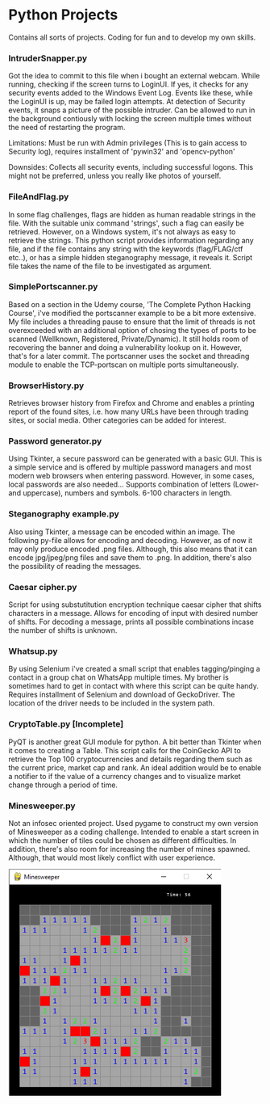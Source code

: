 # Python Projects
Contains all sorts of projects. 
Coding for fun and to develop my own skills. 

### IntruderSnapper.py
Got the idea to commit to this file when i bought an external webcam. While running, checking if the screen turns to LoginUI. If yes, 
it checks for any security events added to the Windows Event Log. Events like these, while the LoginUI is up, may be failed login attempts. 
At detection of Security events, it snaps a picture of the possible intruder. Can be allowed to run in the background contiously with locking 
the screen multiple times without the need of restarting the program. 

Limitations: Must be run with Admin privileges (This is to gain access to Security log), requires installment of 'pywin32' and 'opencv-python' 

Downsides: Collects all security events, including successful logons. This might not be preferred, unless you really like photos of yourself. 

### FileAndFlag.py
In some flag challenges, flags are hidden as human readable strings in the file. With the suitable unix command 'strings', such a flag can easily be retrieved. However, on a Windows system, it's not always as easy to retrieve the strings. This python script provides information regarding any file, and if the file contains any string with the keywords (flag/FLAG/ctf etc..), or has a simple hidden steganography message, it reveals it. Script file takes the name of the file to be investigated as argument. 

### SimplePortscanner.py
Based on a section in the Udemy course, 'The Complete Python Hacking Course', i've modified the portscanner example to be a bit more extensive. My file includes a threading pause to ensure that the limit of threads is not overexceeded with an additional option of chosing the types of ports to be scanned (Wellknown, Registered, Private/Dynamic). It still holds room of recovering the banner and doing a vulnerability lookup on it. However, that's for a later commit. The portscanner uses the socket and threading module to enable the TCP-portscan on multiple ports simultaneously.  

### BrowserHistory.py
Retrieves browser history from Firefox and Chrome and enables a printing report of the 
found sites, i.e. how many URLs have been through trading sites, or social media. 
Other categories can be added for interest.

### Password generator.py
Using Tkinter, a secure password can be generated with a basic GUI. This is a simple service and is 
offered by multiple password managers and most modern web browsers when entering password. However, in some
cases, local passwords are also needed... Supports combination of letters (Lower- and uppercase), numbers and symbols. 
6-100 characters in length. 

### Steganography example.py
Also using Tkinter, a message can be encoded within an image. The following py-file allows for encoding and decoding. However,
as of now it may only produce encoded .png files. Although, this also means that it can encode jpg/jpeg/png files and save them to .png.
In addition, there's also the possibility of reading the messages. 

### Caesar cipher.py
Script for using substutitution encryption technique caesar cipher that shifts characters in a message. 
Allows for encoding of input with desired number of shifts. For decoding a message, prints all possible combinations incase the number of shifts is unknown. 

### Whatsup.py
By using Selenium i've created a small script that enables tagging/pinging a contact in a group chat on WhatsApp multiple times. 
My brother is sometimes hard to get in contact with where this script can be quite handy. 
Requires installment of Selenium and download of GeckoDriver. The location of the driver needs to be included in the system path.

### CryptoTable.py [Incomplete]
PyQT is another great GUI module for python. A bit better than Tkinter when it comes to creating a Table. This script calls for the CoinGecko API to retrieve
the Top 100 cryptocurrencies and details regarding them such as the current price, market cap and rank. An ideal addition would be to enable a notifier to if 
the value of a currency changes and to visualize market change through a period of time. 

### Minesweeper.py
Not an infosec oriented project. Used pygame to construct my own version of Minesweeper as a coding challenge. Intended to enable a start screen in which the 
number of tiles could be chosen as different difficulties. In addition, there's also room for increasing the number of mines spawned. Although, that would most likely conflict with user experience. 

![alt text](https://raw.githubusercontent.com/H4NM/PythonProjects/main/images/minesweeperpic.png)
